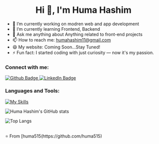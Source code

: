  <h1 align="center">Hi 👋, I'm Huma Hashim</h1>

- 🔭 I’m currently working on modren web and app development
- 🌱 I’m currently learning Frontend, Backend
- 💬 Ask me anything about Anything related to front-end projects
- 📫 How to reach me: humahashim11@gmail.com
- 😄 My website: Coming Soon...Stay Tuned!
- ⚡ Fun fact: I started coding with just curiosity — now it's my passion.
  
### Connect with me:
<div id="badges">
  <a href="https://github.com/huma515">
   <img src="https://img.shields.io/badge/Github-white?style=for-the-badge&logo=Github&logoColor=black" alt="Github Badge"/>
  </a>
  
   <a href="https://www.linkedin.com/in/huma-qureshi-47a92635b/">
    <img src="https://img.shields.io/badge/LinkedIn-blue?style=for-the-badge&logo=linkedin&logoColor=white" alt="LinkedIn Badge"/>
  </a>
</div>

### Languages and Tools:
[![My Skills](https://skillicons.dev/icons?i=html,css,bootstrap,js,github&perline=5)](https://skillicons.dev)


![Huma Hashim's GitHub stats](https://github-readme-stats.vercel.app/api?username=huma515&show_icons=true&theme=dark)

![Top Langs](https://github-readme-stats.vercel.app/api/top-langs/?username=axiftaj&theme=dark)





<br>
⭐️ From [huma515(https://github.com/huma515)
